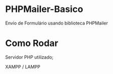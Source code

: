 # PHPMailer-Basico
Envio de Formulário usando biblioteca PHPMailer

# Como Rodar
Servidor PHP utilizado;

XAMPP / LAMPP